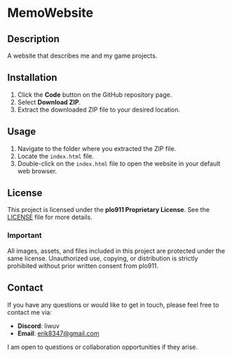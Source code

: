 # MemoWebsite

## Description
A website that describes me and my game projects.

## Installation
1. Click the **Code** button on the GitHub repository page.
2. Select **Download ZIP**.
3. Extract the downloaded ZIP file to your desired location.

## Usage
1. Navigate to the folder where you extracted the ZIP file.
2. Locate the `index.html` file.
3. Double-click on the `index.html` file to open the website in your default web browser.

## License
This project is licensed under the **plo911 Proprietary License**. See the [LICENSE](LICENSE) file for more details.

### Important
All images, assets, and files included in this project are protected under the same license. Unauthorized use, copying, or distribution is strictly prohibited without prior written consent from plo911.

## Contact
If you have any questions or would like to get in touch, please feel free to contact me via:

- **Discord**: liwuv  
- **Email**: [erik8347@gmail.com](mailto:erik8347@gmail.com)

I am open to questions or collaboration opportunities if they arise.
